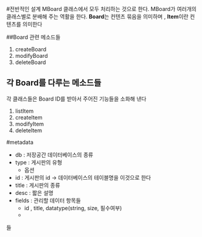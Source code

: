 #전반적인 설계
MBoard 클래스에서 모두 처리하는 것으로 한다.
MBoard가 여러개의 클래스별로 분배해 주는 역활을 한다.
**Board**는 컨텐츠 묶음을 의미하며 ,  **Item**이란 컨텐츠를 의미한다 

##Board 관련 메소드들
1. createBoard
2. modifyBoard
3. deleteBoard

## 각  Board를 다루는 메소드들

각 클래스들은 Board ID를 받아서 주어진 기능들을 소화해 낸다
   
1. listItem
2. createItem
3. modifyItem
4. deleteItem

#metadata

- db : 저장공간 데이터베이스의 종류
- type : 게시판의 유형
	- 옵션
- id : 게시판의 id -> 데이터베이스의 테이블명을 이것으로 한다
- title : 게시판의 종류
- desc : 짧은 설명
- fields : 관리할 데이터 항목들 
	- id , title, datatype(string, size, 필수여부)
	- 

들